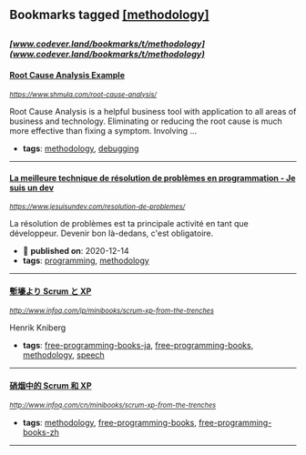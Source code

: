 ## Bookmarks tagged [[methodology]](https://www.codever.land/search?q=[methodology])

_<sup><sup>[www.codever.land/bookmarks/t/methodology](www.codever.land/bookmarks/t/methodology)</sup></sup>_
---
#### [Root Cause Analysis Example](https://www.shmula.com/root-cause-analysis/)
_<sup>https://www.shmula.com/root-cause-analysis/</sup>_

Root Cause Analysis is a helpful business tool with application to all areas of business and technology. Eliminating or reducing the root cause is much more effective than fixing a symptom. Involving ...
* **tags**: [methodology](../tagged/methodology.md), [debugging](../tagged/debugging.md)
---
#### [La meilleure technique de résolution de problèmes en programmation - Je suis un dev](https://www.jesuisundev.com/resolution-de-problemes/)
_<sup>https://www.jesuisundev.com/resolution-de-problemes/</sup>_

La résolution de problèmes est ta principale activité en tant que développeur. Devenir bon là-dedans, c'est obligatoire.
* :calendar: **published on**: 2020-12-14
* **tags**: [programming](../tagged/programming.md), [methodology](../tagged/methodology.md)
---
#### [塹壕より Scrum と  XP](http://www.infoq.com/jp/minibooks/scrum-xp-from-the-trenches)
_<sup>http://www.infoq.com/jp/minibooks/scrum-xp-from-the-trenches</sup>_

Henrik Kniberg
* **tags**: [free-programming-books-ja](../tagged/free-programming-books-ja.md), [free-programming-books](../tagged/free-programming-books.md), [methodology](../tagged/methodology.md), [speech](../tagged/speech.md)
---
#### [硝烟中的 Scrum 和 XP](http://www.infoq.com/cn/minibooks/scrum-xp-from-the-trenches)
_<sup>http://www.infoq.com/cn/minibooks/scrum-xp-from-the-trenches</sup>_

* **tags**: [methodology](../tagged/methodology.md), [free-programming-books](../tagged/free-programming-books.md), [free-programming-books-zh](../tagged/free-programming-books-zh.md)
---
